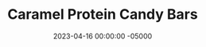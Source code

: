 ---
layout: post
title:  "Caramel Protein Candy Bars"
date:   2023-04-16 00:00:00 -05000
categories: 
- Recipes
- Protein Powder
permalink: /recipes/protein-candy-bars
image: /assets/Food/Protein Powder/Caramel/caramel-cover.jpg
ing: caramel-ing
facts: caramel-facts
section1: Base Layer
start2: Chickpeas (garbanzo beans, bengal gram), drained solids, canned, mature seeds
section2: Caramel Layer
start3: Oil, coconut
section3: Chocolate Layer
start4: 
section4: 
start5: 
section5: 
Prep: 60
Rest: 
Cook: 
Source1: 
Source2: 
whisk: https://s.samsungfood.com/XHMfx
tags: 
- dessert hummus
- filling
- shortbread
- melted chocolate
- chocolate
- candy bar
- protien bar
- banana
- chickpea
- garbanzo bean
- whey
- casein
- oat
- gluten free
- applesauce
- unsweetened applesauce
- vanilla
- peanut butter
- almond butter
- nut
- melted chocolate
- coconut oil
Description: These caramel candy bars are a healthy take on a Twix bar. They feature a protein based shortbread, and banana dessert hummus filling (based off my <a href="banana-bread-hummus">Banana Bread Hummus Spread</a>), and are topped with melted chocolate. To me, these taste way better than an actual candy bar, and they're not just empty calories.
Instructions: 
- In a medium bowl, mix together the base layer ingredients (applesauce, almond milk, honey, vanilla, almond extract, salt, and casein. Line an 8" baking pan with parchment, and press the dough into it. Freeze to harden<br><br>
- <br><br><center><img src="/assets/Food/Protein Powder/Caramel/caramel-1.jpg" alt="" class="instruction-image"></center><br>

- Combine the filling ingredients (chickpeas, almond butter, banana, whey, almond extract, salt, and liquid stevia/monk fruit) together in a food processor. Make sure to drain and rinse the can of chickpeas. If you're using a standard 15.5 oz can, you should have about 125g of chickpeas in the food processor, after the liquid is drained (since you're only using half the can)<br><br>

- Blend until smooth, and spread on top of the base layer. Again, freeze to harden<br><br>
- <br><br><center><img src="/assets/Food/Protein Powder/Caramel/caramel-3.jpg" alt="" class="instruction-image"></center><br>

- In a small bowl, melt the coconut oil. Stir in the rest of the chocolate ingredients (cocoa, honey, liquid stevia/monk fruit, almond extract, and salt). Spread on top of the filling. Chill to harden<br><br>
- <br><br><center><img src="/assets/Food/Protein Powder/Caramel/caramel-4.jpg" alt="" class="instruction-image"></center><br>

- Slice and serve. Flash freeze on a cookie sheet, then store in an airtight bag in the freezer
---